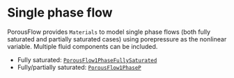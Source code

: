 # Single phase flow

PorousFlow provides `Materials` to model single phase flows (both fully
saturated and partially saturated cases) using porepressure as the nonlinear
variable. Multiple fluid components can be included.

- Fully saturated: [`PorousFlow1PhaseFullySaturated`](/PorousFlow1PhaseFullySaturated.md)
- Fully/partially saturated: [`PorousFlow1PhaseP`](/PorousFlow1PhaseP.md)
